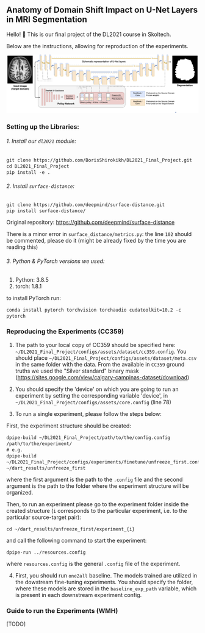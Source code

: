 ## Anatomy of Domain Shift Impact on U-Net Layers in MRI Segmentation

Hello! :vulcan_salute: This is our final project of the DL2021 course in Skoltech.

Below are the instructions, allowing for reproduction of the experiments.

![Screenshot](spottune_seg.png)

### Setting up the Libraries:

###### 1. Install our `dl2021` module:
```
git clone https://github.com/BorisShirokikh/DL2021_Final_Project.git
cd DL2021_Final_Project
pip install -e .
``` 

###### 2. Install `surface-distance`:
```
git clone https://github.com/deepmind/surface-distance.git
pip install surface-distance/
```

Original repository: https://github.com/deepmind/surface-distance

There is a minor error in `surface_distance/metrics.py`:
the line `102` should be commented, please do it
(might be already fixed by the time you are reading this)

###### 3. Python & PyTorch versions we used:
1) Python: 3.8.5
2) torch: 1.8.1

to install PyTorch run:
```
conda install pytorch torchvision torchaudio cudatoolkit=10.2 -c pytorch
```

### Reproducing the Experiments (CC359)

1. The path to your local copy of CC359 should be specified here: `~/DL2021_Final_Project/configs/assets/dataset/cc359.config`. You should place `~/DL2021_Final_Project/configs/assets/dataset/meta.csv` in the same folder with the data. From the available in `CC359` ground truths we used the "Silver standard" binary mask (https://sites.google.com/view/calgary-campinas-dataset/download)

2. You should specify the 'device' on which you are going to run an experiment by setting the corresponding variable 'device', in `~/DL2021_Final_Project/configs/assets/core.config` (line 78)

3. To run a single experiment, please follow the steps below:

First, the experiment structure should be created:
```
dpipe-build ~/DL2021_Final_Project/path/to/the/config.config /path/to/the/experiment/
# e.g.
dpipe-build ~/DL2021_Final_Project/configs/experiments/finetune/unfreeze_first.config ~/dart_results/unfreeze_first
```

where the first argument is the path to the `.config` file and the second argument is the path to the folder where the experiment structure will be organized.

Then, to run an experiment please go to the experiment folder inside the created structure (`i` corresponds to the particular experiment, i.e. to the particular source-target pair):
```
cd ~/dart_results/unfreeze_first/experiment_{i} 
```

and call the following command to start the experiment:

```
dpipe-run ../resources.config
```

where `resources.config` is the general `.config` file of the experiment.

4. First, you should run `one2all` baseline. The models trained are utilized in the dowstream fine-tuning experiments. 
You should specify the folder, where these models are stored in the `baseline_exp_path` variable, which is present in each downstream experiment config. 


### Guide to run the Experiments (WMH)

[TODO]
